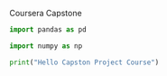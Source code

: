 
Coursera Capstone


```python
import pandas as pd
```


```python
import numpy as np
```


```python
print("Hello Capston Project Course")
```


```python

```
